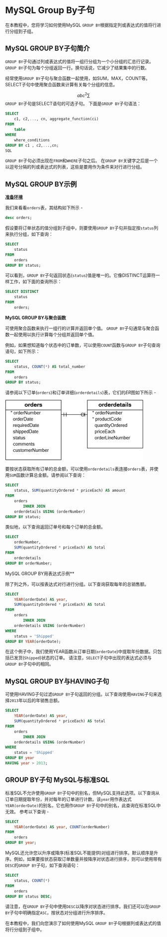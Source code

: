 # MySQL Group By子句

在本教程中，您将学习如何使用MySQL `GROUP BY`根据指定列或表达式的值将行进行分组到子组。

## MySQL GROUP BY子句简介

`GROUP BY`子句通过列或表达式的值将一组行分组为一个小分组的汇总行记录。 `GROUP BY`子句为每个分组返回一行。换句话说，它减少了结果集中的行数。

经常使用`GROUP BY`子句与聚合函数一起使用，如SUM，MAX，COUNT等。SELECT子句中使用聚合函数来计算有关每个分组的信息。

$$
abc^2\sum
$$
`GROUP BY`子句是SELECT语句的可选子句。 下面是`GROUP BY`子句语法：

```sql
SELECT 
    c1, c2,..., cn, aggregate_function(ci)
FROM
    table
WHERE
    where_conditions
GROUP BY c1 , c2,...,cn;
SQL
```

`GROUP BY`子句必须出现在`FROM`和`WHERE`子句之后。 在`GROUP BY`关键字之后是一个以逗号分隔的列或表达式的列表，这些是要用作为条件来对行进行分组。

## MySQL GROUP BY示例

**[准备环境](./setup.html)**

我们来看看`orders`表，其结构如下所示 - 

```sql
desc orders;
```

假设要将订单状态的值分组到子组中，则要使用`GROUP BY`子句并指定按`status`列来执行分组，如下查询：

```sql
SELECT 
    status
FROM
    orders
GROUP BY status;
```

可以看到，`GROUP BY`子句返回状态(`status`)值是唯一的。它像DISTINCT运算符一样工作，如下面的查询所示：

```sql
SELECT DISTINCT
    status
FROM
    orders;
```

**MySQL GROUP BY与聚合函数**

可使用聚合函数来执行一组行的计算并返回单个值。 `GROUP BY`子句通常与聚合函数一起使用以执行计算每个分组并返回单个值。

例如，如果想知道每个状态中的订单数，可以使用`COUNT`函数与`GROUP BY`子句查询语句，如下所示：

```sql
SELECT 
    status, COUNT(*) AS total_number
FROM
    orders
GROUP BY status;
```

请参阅以下订单(`orders`)和订单详细(`orderdetails`)表，它们的*ER*图如下所示 - 

![img](./images/groupby.png)

要按状态获取所有订单的总金额，可以使用`orderdetails`表连接`orders`表，并使用`SUM`函数计算总金额。请参阅以下查询：

```sql
SELECT 
    status, SUM(quantityOrdered * priceEach) AS amount
FROM
    orders
        INNER JOIN
    orderdetails USING (orderNumber)
GROUP BY status;
```

类似地，以下查询返回订单号和每个订单的总金额。

```sql
SELECT 
    orderNumber,
    SUM(quantityOrdered * priceEach) AS total
FROM
    orderdetails
GROUP BY orderNumber;
```

MySQL GROUP BY用表达式示例**

除了列之外，可以按表达式对行进行分组。以下查询获取每年的总销售额。

```sql
SELECT 
    YEAR(orderDate) AS year,
    SUM(quantityOrdered * priceEach) AS total
FROM
    orders
        INNER JOIN
    orderdetails USING (orderNumber)
WHERE
    status = 'Shipped'
GROUP BY YEAR(orderDate);
```

在这个例子中，我们使用YEAR函数从订单日期(`orderDate`)中提取年份数据。只包括已发货(`Shipped`)状态的订单。 请注意，`SELECT`子句中出现的表达式必须与`GROUP BY`子句中的相同。

## MySQL GROUP BY与HAVING子句

可使用HAVING子句过滤`GROUP BY`子句返回的分组。以下查询使用`HAVING`子句来选择`2013`年以后的年销售总额。

```sql
SELECT 
    YEAR(orderDate) AS year,
    SUM(quantityOrdered * priceEach) AS total
FROM
    orders
        INNER JOIN
    orderdetails USING (orderNumber)
WHERE
    status = 'Shipped'
GROUP BY year
HAVING year > 2013;
```

## GROUP BY子句 MySQL与标准SQL

标准SQL不允许使用`GROUP BY`子句中的别名，但MySQL支持此选项。以下查询从订单日期提取年份，并对每年的订单进行计数。该`year`用作表达式`YEAR(orderDate)`的别名，它也用作`GROUP BY`子句中的别名，此查询在标准SQL中无效。
参考以下查询 - 

```sql
SELECT 
    YEAR(orderDate) AS year, COUNT(orderNumber)
FROM
    orders
GROUP BY year;
```

MySQL还允许您以升序或降序(标准SQL不能提供)对组进行排序。默认顺序是升序。例如，如果要按状态获取订单数量并按降序对状态进行排序，则可以使用带有`DESC`的`GROUP BY`子句，如下查询语句：

```sql
SELECT 
    status, COUNT(*)
FROM
    orders
GROUP BY status DESC;
```

请注意，在`GROUP BY`子句中使用`DESC`以降序对状态进行排序。我们还可以在`GROUP BY`子句中明确指定`ASC`，按状态对分组进行升序排序。

在本教程中，我们向您演示了如何使用MySQL `GROUP BY`子句根据列或表达式的值将行分组到子组中。
